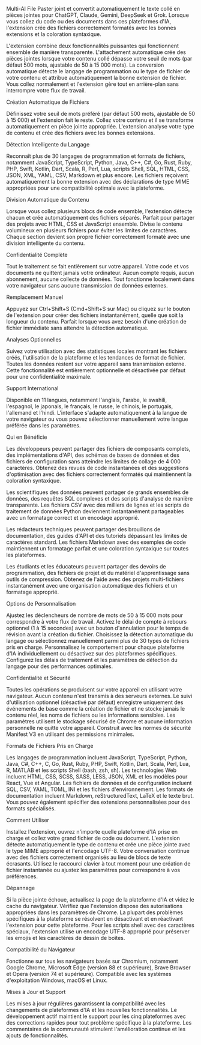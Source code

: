 Multi-AI File Paster joint et convertit automatiquement le texte collé en pièces jointes pour ChatGPT, Claude, Gemini, DeepSeek et Grok. Lorsque vous collez du code ou des documents dans ces plateformes d'IA, l'extension crée des fichiers correctement formatés avec les bonnes extensions et la coloration syntaxique.

L'extension combine deux fonctionnalités puissantes qui fonctionnent ensemble de manière transparente. L'attachement automatique crée des pièces jointes lorsque votre contenu collé dépasse votre seuil de mots (par défaut 500 mots, ajustable de 50 à 15 000 mots). La conversion automatique détecte le langage de programmation ou le type de fichier de votre contenu et attribue automatiquement la bonne extension de fichier. Vous collez normalement et l'extension gère tout en arrière-plan sans interrompre votre flux de travail.

Création Automatique de Fichiers

Définissez votre seuil de mots préféré (par défaut 500 mots, ajustable de 50 à 15 000) et l'extension fait le reste. Collez votre contenu et il se transforme automatiquement en pièce jointe appropriée. L'extension analyse votre type de contenu et crée des fichiers avec les bonnes extensions.

Détection Intelligente du Langage

Reconnaît plus de 30 langages de programmation et formats de fichiers, notamment JavaScript, TypeScript, Python, Java, C++, C#, Go, Rust, Ruby, PHP, Swift, Kotlin, Dart, Scala, R, Perl, Lua, scripts Shell, SQL, HTML, CSS, JSON, XML, YAML, CSV, Markdown et plus encore. Les fichiers reçoivent automatiquement la bonne extension avec des déclarations de type MIME appropriées pour une compatibilité optimale avec la plateforme.

Division Automatique du Contenu

Lorsque vous collez plusieurs blocs de code ensemble, l'extension détecte chacun et crée automatiquement des fichiers séparés. Parfait pour partager des projets avec HTML, CSS et JavaScript ensemble. Divise le contenu volumineux en plusieurs fichiers pour éviter les limites de caractères. Chaque section devient son propre fichier correctement formaté avec une division intelligente du contenu.

Confidentialité Complète

Tout le traitement se fait entièrement sur votre appareil. Votre code et vos documents ne quittent jamais votre ordinateur. Aucun compte requis, aucun abonnement, aucune collecte de données. Tout fonctionne localement dans votre navigateur sans aucune transmission de données externes.

Remplacement Manuel

Appuyez sur Ctrl+Shift+S (Cmd+Shift+S sur Mac) ou cliquez sur le bouton de l'extension pour créer des fichiers instantanément, quelle que soit la longueur du contenu. Parfait lorsque vous avez besoin d'une création de fichier immédiate sans attendre la détection automatique.

Analyses Optionnelles

Suivez votre utilisation avec des statistiques locales montrant les fichiers créés, l'utilisation de la plateforme et les tendances de format de fichier. Toutes les données restent sur votre appareil sans transmission externe. Cette fonctionnalité est entièrement optionnelle et désactivée par défaut pour une confidentialité maximale.

Support International

Disponible en 11 langues, notamment l'anglais, l'arabe, le swahili, l'espagnol, le japonais, le français, le russe, le chinois, le portugais, l'allemand et l'hindi. L'interface s'adapte automatiquement à la langue de votre navigateur ou vous pouvez sélectionner manuellement votre langue préférée dans les paramètres.

Qui en Bénéficie

Les développeurs peuvent partager des fichiers de composants complets, des implémentations d'API, des schémas de bases de données et des fichiers de configuration sans atteindre les limites de collage de 4 000 caractères. Obtenez des revues de code instantanées et des suggestions d'optimisation avec des fichiers correctement formatés qui maintiennent la coloration syntaxique.

Les scientifiques des données peuvent partager de grands ensembles de données, des requêtes SQL complexes et des scripts d'analyse de manière transparente. Les fichiers CSV avec des milliers de lignes et les scripts de traitement de données Python deviennent instantanément partageables avec un formatage correct et un encodage approprié.

Les rédacteurs techniques peuvent partager des brouillons de documentation, des guides d'API et des tutoriels dépassant les limites de caractères standard. Les fichiers Markdown avec des exemples de code maintiennent un formatage parfait et une coloration syntaxique sur toutes les plateformes.

Les étudiants et les éducateurs peuvent partager des devoirs de programmation, des fichiers de projet et du matériel d'apprentissage sans outils de compression. Obtenez de l'aide avec des projets multi-fichiers instantanément avec une organisation automatique des fichiers et un formatage approprié.

Options de Personnalisation

Ajustez les déclencheurs de nombre de mots de 50 à 15 000 mots pour correspondre à votre flux de travail. Activez le délai de compte à rebours optionnel (1 à 15 secondes) avec un bouton d'annulation pour le temps de révision avant la création du fichier. Choisissez la détection automatique du langage ou sélectionnez manuellement parmi plus de 30 types de fichiers pris en charge. Personnalisez le comportement pour chaque plateforme d'IA individuellement ou désactivez sur des plateformes spécifiques. Configurez les délais de traitement et les paramètres de détection du langage pour des performances optimales.

Confidentialité et Sécurité

Toutes les opérations se produisent sur votre appareil en utilisant votre navigateur. Aucun contenu n'est transmis à des serveurs externes. Le suivi d'utilisation optionnel (désactivé par défaut) enregistre uniquement des événements de base comme la création de fichier et ne stocke jamais le contenu réel, les noms de fichiers ou les informations sensibles. Les paramètres utilisent le stockage sécurisé de Chrome et aucune information personnelle ne quitte votre appareil. Construit avec les normes de sécurité Manifest V3 en utilisant des permissions minimales.

Formats de Fichiers Pris en Charge

Les langages de programmation incluent JavaScript, TypeScript, Python, Java, C#, C++, C, Go, Rust, Ruby, PHP, Swift, Kotlin, Dart, Scala, Perl, Lua, R, MATLAB et les scripts Shell (bash, zsh, sh). Les technologies Web incluent HTML, CSS, SCSS, SASS, LESS, JSON, XML et les modèles pour React, Vue et Angular. Les fichiers de données et de configuration incluent SQL, CSV, YAML, TOML, INI et les fichiers d'environnement. Les formats de documentation incluent Markdown, reStructuredText, LaTeX et le texte brut. Vous pouvez également spécifier des extensions personnalisées pour des formats spécialisés.

Comment Utiliser

Installez l'extension, ouvrez n'importe quelle plateforme d'IA prise en charge et collez votre grand fichier de code ou document. L'extension détecte automatiquement le type de contenu et crée une pièce jointe avec le type MIME approprié et l'encodage UTF-8. Votre conversation continue avec des fichiers correctement organisés au lieu de blocs de texte écrasants. Utilisez le raccourci clavier à tout moment pour une création de fichier instantanée ou ajustez les paramètres pour correspondre à vos préférences.

Dépannage

Si la pièce jointe échoue, actualisez la page de la plateforme d'IA et videz le cache du navigateur. Vérifiez que l'extension dispose des autorisations appropriées dans les paramètres de Chrome. La plupart des problèmes spécifiques à la plateforme se résolvent en désactivant et en réactivant l'extension pour cette plateforme. Pour les scripts shell avec des caractères spéciaux, l'extension utilise un encodage UTF-8 approprié pour préserver les emojis et les caractères de dessin de boîtes.

Compatibilité du Navigateur

Fonctionne sur tous les navigateurs basés sur Chromium, notamment Google Chrome, Microsoft Edge (version 88 et supérieure), Brave Browser et Opera (version 74 et supérieure). Compatible avec les systèmes d'exploitation Windows, macOS et Linux.

Mises à Jour et Support

Les mises à jour régulières garantissent la compatibilité avec les changements de plateformes d'IA et les nouvelles fonctionnalités. Le développement actif maintient le support pour les cinq plateformes avec des corrections rapides pour tout problème spécifique à la plateforme. Les commentaires de la communauté stimulent l'amélioration continue et les ajouts de fonctionnalités.

